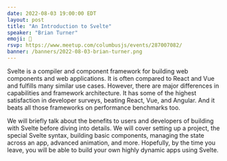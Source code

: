 ```yaml
---
date: 2022-08-03 19:00:00 EDT
layout: post
title: "An Introduction to Svelte"
speaker: "Brian Turner"
emoji: 🎤
rsvp: https://www.meetup.com/columbusjs/events/287007082/
banner: /banners/2022-08-03-brian-turner.png
---
```


Svelte is a compiler and component framework for building web components and web applications. It is often compared to React and Vue and fulfills many similar use cases. However, there are major differences in capabilities and framework architecture. It has some of the highest satisfaction in developer surveys, beating React, Vue, and Angular. And it beats all those frameworks on performance benchmarks too.

We will briefly talk about the benefits to users and developers of building with Svelte before diving into details. We will cover setting up a project, the special Svelte syntax, building basic components, managing the state across an app, advanced animation, and more. Hopefully, by the time you leave, you will be able to build your own highly dynamic apps using Svelte.
